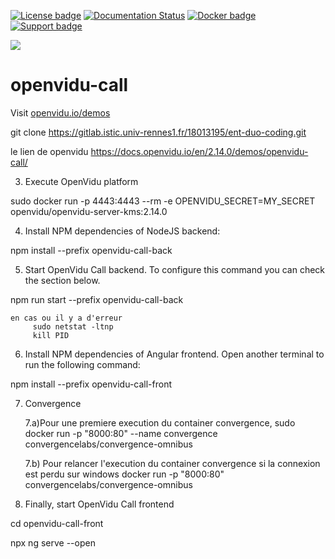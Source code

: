 [![License badge](https://img.shields.io/badge/license-Apache2-orange.svg)](http://www.apache.org/licenses/LICENSE-2.0)
[![Documentation Status](https://readthedocs.org/projects/openviduio-docs/badge/?version=stable)](https://docs.openvidu.io/en/stable/?badge=stable)
[![Docker badge](https://img.shields.io/docker/pulls/fiware/orion.svg)](https://hub.docker.com/r/openvidu/openvidu-call/)
[![Support badge](https://img.shields.io/badge/support-sof-yellowgreen.svg)](https://openvidu.discourse.group/)

[![][OpenViduLogo]](http://openvidu.io)

openvidu-call
===

Visit [openvidu.io/demos](http://openvidu.io/demos#3)

[OpenViduLogo]: https://secure.gravatar.com/avatar/5daba1d43042f2e4e85849733c8e5702?s=120



git clone https://gitlab.istic.univ-rennes1.fr/18013195/ent-duo-coding.git


le lien de openvidu https://docs.openvidu.io/en/2.14.0/demos/openvidu-call/

3) Execute OpenVidu platform

sudo docker run -p 4443:4443 --rm -e OPENVIDU_SECRET=MY_SECRET openvidu/openvidu-server-kms:2.14.0

4) Install NPM dependencies of NodeJS backend:

npm install --prefix openvidu-call-back

5) Start OpenVidu Call backend. To configure this command you can check the section below.

npm run start --prefix openvidu-call-back 

    en cas ou il y a d'erreur 
         sudo netstat -ltnp
         kill PID

6) Install NPM dependencies of Angular frontend. Open another terminal to run the following command:

npm install --prefix openvidu-call-front

7) Convergence 

    7.a)Pour une premiere execution du container convergence, 
sudo docker run -p "8000:80" --name convergence convergencelabs/convergence-omnibus

    7.b) Pour relancer l'execution du container convergence si la connexion est perdu sur windows
docker run  -p "8000:80" convergencelabs/convergence-omnibus

8) Finally, start OpenVidu Call frontend

cd openvidu-call-front
    
npx ng serve --open


